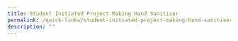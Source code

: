 ```yaml
---
title: Student Initiated Project Making Hand Sanitiser
permalink: /quick-links/student-initiated-project-making-hand-sanitiser/
description: ""
---
```

